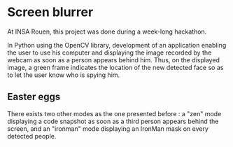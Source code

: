 # Screen blurrer

At INSA Rouen, this project was done during a week-long hackathon.

In Python using the OpenCV library, development of an application enabling the user to use his computer and displaying the image recorded by the webcam as soon as a person appears behind him. Thus, on the displayed image, a green frame indicates the location of the new detected face so as to let the user know who is spying him.

## Easter eggs
There exists two other modes as the one presented before : a "zen" mode displaying a code snapshot as soon as a third person appears behind the screen, and an "ironman" mode displaying an IronMan mask on every detected people.